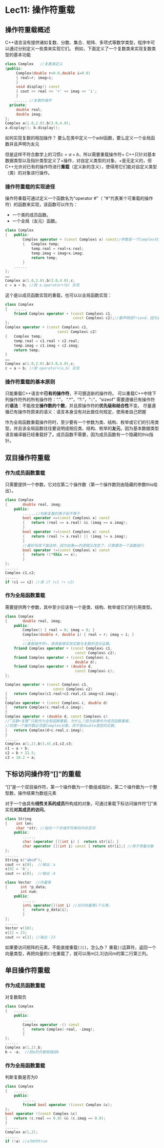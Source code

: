 # Lec11: 操作符重载
## 操作符重载概述
C++语言没有提供诸如复数、分数、集合、矩阵、多项式等数学类型，程序中可以通过分别定义一些类来实现它们。
例如，下面定义了一个复数类来实现复数类型的基本功能
```cpp
class Complex	//复数类定义
{public:
	 Complex(double r=0.0,double i=0.0)      
     { real=r; imag=i; 
     } 
     void display() const
     { cout << real << '+' << imag << 'i';
     } 
    ...... //复数的操作
  private:	
	 double real;
	 double imag;
};	
Complex a(1.0,2.0),b(3.0,4.0);
a.display(); b.display();
```
如何实现复数的相加操作？
要么在类中定义一个add函数，要么定义一个全局函数并且声明为友元

但是这样不符合数学上的习惯$c=a+b$，所以需要重载操作符$+$
C++只针对基本数据类型以及指针类型定义了+操作，对自定义类型的对象，+是无定义的，但C++允许对已有的操作符进行**重载**（定义新的含义），使得用它们能对自定义类型（类）的对象进行操作。

### 操作符重载的实现途径
操作符重载可通过定义一个函数名为“operator #”（ “#”代表某个可重载的操作符）的函数来实现，该函数可以作为：
- 一个类的成员函数。
- 一个全局（友元）函数。

```cpp
class Complex
{	public:
		Complex operator + (const Complex& x) const//参数是一个Complex对象的引用，返回一个Complex对象
		{	Complex temp;
			temp.real = real+x.real;
			temp.imag = imag+x.imag;
			return temp;
		}
    ......
};
……
Complex a(1.0,2.0),b(3.0,4.0),c;
c = a + b; //按 a.operator+(b) 实现
```
这个是以成员函数实现的重载，也可以以全局函数实现：
```cpp
class Complex
{	......
	friend Complex operator + (const Complex& c1, 
					           const Complex& c2);//要声明成friend，因为要访问private成员
};
Complex operator + (const Complex& c1, 
				        const Complex& c2)
{	Complex temp;
	temp.real = c1.real + c2.real;
	temp.imag = c1.imag + c2.imag;
	return temp;
}
……
Complex a(1.0,2.0),b(3.0,4.0),c;
c = a + b; //按 operator+(a,b) 实现
```
### 操作符重载的基本原则
只能重载C++语言中**已有的操作符**，不可臆造新的操作符。
可以重载C++中除下列操作符外的所有操作符：“.”， “.*”，“?:”，“::”，“sizeof”
需要遵循已有操作符的**语法**：不能改变**操作数的个数**，并且原操作符的**优先级和结合性**不变。
尽量遵循已有操作符原来的语义：语言本身没有对此做任何规定，使用者自己把握

作为全局函数重载操作符时，至少要有一个参数为类、结构、枚举或它们的引用类型，并且该全局函数往往要说明成相应类、结构、枚举的**友元**，因为基本数据类型语言编译器已经重载好了。成员函数不需要，因为成员函数有一个隐藏的this指针。

## 双目操作符重载
### 作为**成员函数**重载
只需要提供一个参数，它对应第二个操作数（第一个操作数则由隐藏的参数this给出）。
```cpp
class Complex
{		double real, imag;
	public:
		......//判断复数的等于和不等于
		bool operator ==(const Complex& x) const
		{	return (real == x.real) && (imag == x.imag);
		}
		bool operator !=(const Complex& x) const
		{	return (real != x.real) || (imag != x.imag);
		}
        //最好写成下面这样，因为如果==的逻辑又改变了，只需要改一个函数就行
        bool operator !=(const Complex& x) const
		{	return !(*this == x);
		}
};
......
Complex c1,c2;
...... 
if (c1 == c2) //或 if (c1 != c2)
```
### 作为**全局函数**重载
需要提供两个参数，其中至少应该有一个是类、结构、枚举或它们的引用类型。
```cpp
class Complex
{		double real, imag;
	public:
		Complex() { real = 0; imag = 0; }
		Complex(double r, double i) { real = r; imag = i; }
		......
        //重载操作符+，使其能够实现实数与复数的混合运算。 
	friend Complex operator + (const Complex& c1, 
							    const Complex& c2);
	friend Complex operator + (const Complex& c, 
 							    double d);
	friend Complex operator + (double d, 
							    const Complex& c);
};

Complex operator + (const Complex& c1, 
				      const Complex& c2)
{	return Complex(c1.real+c2.real,c1.imag+c2.imag);
}
Complex operator + (const Complex& c, double d)
{	return Complex(c.real+d,c.imag);
}
Complex operator + (double d, const Complex& c)
//“实数+复数”只能作为全局函数重载。为什么？因为如果作为成员函数重载，
//则第一个操作数必须是Complex对象，而不是double类型的实数。
{	return Complex(d+c.real,c.imag);
}
......
Complex a(1,2),b(3,4),c1,c2,c3;
c1 = a + b;
c2 = b + 21.5;
c3 = 10.2 + a;
```

## 下标访问操作符“[]”的重载 
“[]”是一个双目操作符，第一个操作数为一个数组或指针，第二个操作数为一个整型数，操作结果为数组元素

对于一个由具有**线性关系的成员**所构成的对象，可通过重载下标访问操作符“[]”来实现**对其成员的访问**。
```cpp
class String
{	 int len;
	 char *str; //指向一个存储字符串的内存空间
    public:
 		......
		char &operator [](int i) {	return str[i]; }
		char operator [](int i) const { return str[i];} //用于常量对象
};
......
String s("abcd");
cout << s[0];  //输出：a
s[0] = 'A';
cout << s[0];  //输出：A
```
```cpp
class Vector  //向量类
{	   int *p_data;
	   int num;
	public:
		......
		int& operator[](int i) //访问向量第i个元素。
		{	return p_data[i];
		}
};
......
Vector v(10);
v[2] = 23;
cout << v[2]; //输出：23
```

如果要访问矩阵的元素，不能直接重载`[][]`，怎么办？
重载`[]`运算符，返回一个向量类型，再把向量的`[]`也重载了，就可以用m[2,3]访问m的第二行第三列。

## 单目操作符重载
### 作为成员函数重载
对复数取负
```cpp
class Complex
{	......
	public:
		......
		Complex operator -() const
		{	return Complex(-real, -imag);
		}
};
......
Complex a(1,2),b;
b = -a;  //把a的负数赋值给b
```

### 作为全局函数重载
判断复数是否为0
```cpp
class Complex
{	......
	public:
		......
		friend bool operator !(const Complex &c);
};
bool operator !(const Complex &c)
{	return (c.real == 0.0) && (c.imag == 0.0);
}
......
Complex a(1,2);
......
if (!a) //a为0时true
```
